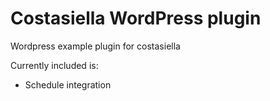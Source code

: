 # Costasiella WordPress plugin

Wordpress example plugin for costasiella

Currently included is:

- Schedule integration
